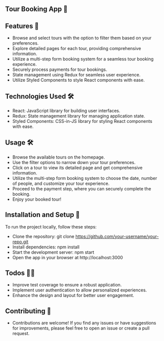 ## Tour Booking App 🚀


## Features 🚦

- Browse and select tours with the option to filter them based on your preferences.
- Explore detailed pages for each tour, providing comprehensive information.
- Utilize a multi-step form booking system for a seamless tour booking experience.
- Securely process payments for tour bookings.
- State management using Redux for seamless user experience.
- Utilize Styled Components to style React components with ease.


## Technologies Used 🛠

- React: JavaScript library for building user interfaces.
- Redux: State management library for managing application state.
- Styled Components: CSS-in-JS library for styling React components with ease.


## Usage 🛠

- Browse the available tours on the homepage.
- Use the filter options to narrow down your tour preferences.
- Click on a tour to view its detailed page and get comprehensive information.
- Utilize the multi-step form booking system to choose the date, number of people, and customize your tour experience.
- Proceed to the payment step, where you can securely complete the booking.
- Enjoy your booked tour!


##  Installation and Setup 🏁
To run the project locally, follow these steps:

- Clone the repository: git clone https://github.com/your-username/your-repo.git
- Install dependencies: npm install
- Start the development server: npm start
- Open the app in your browser at http://localhost:3000



## Todos 👩‍💻

- Improve test coverage to ensure a robust application.
- Implement user authentication to allow personalized experiences.
- Enhance the design and layout for better user engagement.


## Contributing 🤝

 - Contributions are welcome! If you find any issues or have suggestions for improvements, please feel free to open an issue or create a pull request.
